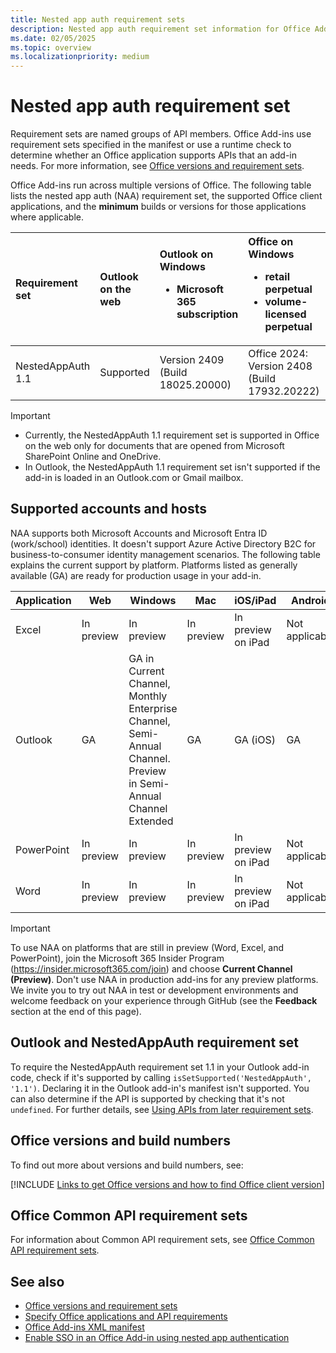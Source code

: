 ```yaml
---
title: Nested app auth requirement sets
description: Nested app auth requirement set information for Office Add-ins.
ms.date: 02/05/2025
ms.topic: overview
ms.localizationpriority: medium
---
```


# Nested app auth requirement set

Requirement sets are named groups of API members. Office Add-ins use requirement sets specified in the manifest or use a runtime check to determine whether an Office application supports APIs that an add-in needs. For more information, see [Office versions and requirement sets](/office/dev/add-ins/develop/office-versions-and-requirement-sets).

Office Add-ins run across multiple versions of Office. The following table lists the nested app auth (NAA) requirement set, the supported Office client applications, and the **minimum** builds or versions for those applications where applicable.

| Requirement set | Outlook on the web | Outlook on Windows<ul><li>Microsoft 365 subscription</li></ul> | Office on Windows<ul><li>retail perpetual</li><li>volume-licensed perpetual</li></ul> | Outlook on Mac | Outlook on iOS | Outlook on Android |
|:-----|:-----|:-----|:-----|:-----|:-----|:-----|
| NestedAppAuth 1.1 | Supported | Version 2409 (Build 18025.20000) | Office 2024: Version 2408 (Build 17932.20222) | Version 16.89 (Build 24090815) | Build v4.2433.0 | Build v4.2433.0 |

> [!IMPORTANT]
>
> - Currently, the NestedAppAuth 1.1 requirement set is supported in Office on the web only for documents that are opened from Microsoft SharePoint Online and OneDrive.
> - In Outlook, the NestedAppAuth 1.1 requirement set isn't supported if the add-in is loaded in an Outlook.com or Gmail mailbox.

## Supported accounts and hosts

NAA supports both Microsoft Accounts and Microsoft Entra ID (work/school) identities. It doesn't support Azure Active Directory B2C for business-to-consumer identity management scenarios. The following table explains the current support by platform. Platforms listed as generally available (GA) are ready for production usage in your add-in.

| Application | Web        | Windows                                              | Mac        | iOS/iPad           | Android        |
|-------------|------------|------------------------------------------------------|------------|--------------------|----------------|
| Excel       | In preview | In preview                                           | In preview | In preview on iPad | Not applicable |
| Outlook     | GA         | GA in Current Channel, Monthly Enterprise Channel, Semi-Annual Channel. Preview in Semi-Annual Channel Extended | GA         | GA (iOS)           | GA             |
| PowerPoint  | In preview | In preview                                           | In preview | In preview on iPad | Not applicable |
| Word        | In preview | In preview                                           | In preview | In preview on iPad | Not applicable |

> [!IMPORTANT]
> To use NAA on platforms that are still in preview (Word, Excel, and PowerPoint), join the Microsoft 365 Insider Program (https://insider.microsoft365.com/join) and choose **Current Channel (Preview)**. Don't use NAA in production add-ins for any preview platforms. We invite you to try out NAA in test or development environments and welcome feedback on your experience through GitHub (see the **Feedback** section at the end of this page).

## Outlook and NestedAppAuth requirement set

To require the NestedAppAuth requirement set 1.1 in your Outlook add-in code, check if it's supported by calling `isSetSupported('NestedAppAuth', '1.1')`.
Declaring it in the Outlook add-in's manifest isn't supported. You can also determine if the API is supported by checking that it's not `undefined`.
For further details, see [Using APIs from later requirement sets](/javascript/api/requirement-sets/outlook/outlook-api-requirement-sets#using-apis-from-later-requirement-sets).

## Office versions and build numbers

To find out more about versions and build numbers, see:

[!INCLUDE [Links to get Office versions and how to find Office client version](../../includes/links-get-office-versions-builds.md)]

## Office Common API requirement sets

For information about Common API requirement sets, see [Office Common API requirement sets](office-add-in-requirement-sets.md).

## See also

- [Office versions and requirement sets](/office/dev/add-ins/develop/office-versions-and-requirement-sets)
- [Specify Office applications and API requirements](/office/dev/add-ins/develop/specify-office-hosts-and-api-requirements)
- [Office Add-ins XML manifest](/office/dev/add-ins/develop/add-in-manifests)
- [Enable SSO in an Office Add-in using nested app authentication](/office/dev/add-ins/develop/enable-nested-app-authentication-in-your-add-in)
